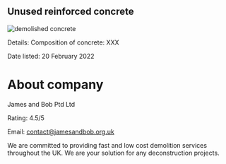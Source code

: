 ## Unused reinforced concrete 

![demolished concrete](https://user-images.githubusercontent.com/101006225/156900931-6bf0522e-ba98-47cc-b31b-a0f76fad4333.jpg) 


Details: 
Composition of concrete: XXX 

Date listed: 20 February 2022 

# About company 
James and Bob Ptd Ltd

Rating: 4.5/5 

Email: contact@jamesandbob.org.uk 

We are committed to providing fast and low cost demolition services throughout the UK. We are your solution for any deconstruction projects. 
